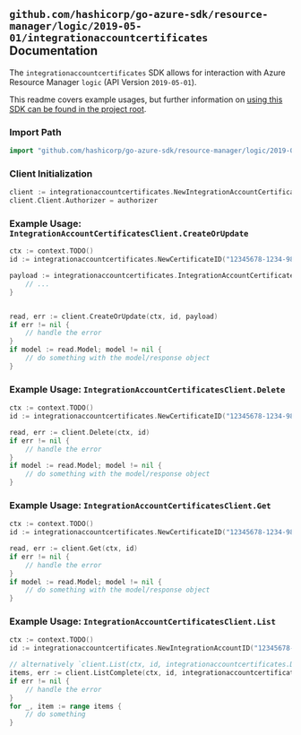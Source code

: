 
## `github.com/hashicorp/go-azure-sdk/resource-manager/logic/2019-05-01/integrationaccountcertificates` Documentation

The `integrationaccountcertificates` SDK allows for interaction with Azure Resource Manager `logic` (API Version `2019-05-01`).

This readme covers example usages, but further information on [using this SDK can be found in the project root](https://github.com/hashicorp/go-azure-sdk/tree/main/docs).

### Import Path

```go
import "github.com/hashicorp/go-azure-sdk/resource-manager/logic/2019-05-01/integrationaccountcertificates"
```


### Client Initialization

```go
client := integrationaccountcertificates.NewIntegrationAccountCertificatesClientWithBaseURI("https://management.azure.com")
client.Client.Authorizer = authorizer
```


### Example Usage: `IntegrationAccountCertificatesClient.CreateOrUpdate`

```go
ctx := context.TODO()
id := integrationaccountcertificates.NewCertificateID("12345678-1234-9876-4563-123456789012", "example-resource-group", "integrationAccountValue", "certificateValue")

payload := integrationaccountcertificates.IntegrationAccountCertificate{
	// ...
}


read, err := client.CreateOrUpdate(ctx, id, payload)
if err != nil {
	// handle the error
}
if model := read.Model; model != nil {
	// do something with the model/response object
}
```


### Example Usage: `IntegrationAccountCertificatesClient.Delete`

```go
ctx := context.TODO()
id := integrationaccountcertificates.NewCertificateID("12345678-1234-9876-4563-123456789012", "example-resource-group", "integrationAccountValue", "certificateValue")

read, err := client.Delete(ctx, id)
if err != nil {
	// handle the error
}
if model := read.Model; model != nil {
	// do something with the model/response object
}
```


### Example Usage: `IntegrationAccountCertificatesClient.Get`

```go
ctx := context.TODO()
id := integrationaccountcertificates.NewCertificateID("12345678-1234-9876-4563-123456789012", "example-resource-group", "integrationAccountValue", "certificateValue")

read, err := client.Get(ctx, id)
if err != nil {
	// handle the error
}
if model := read.Model; model != nil {
	// do something with the model/response object
}
```


### Example Usage: `IntegrationAccountCertificatesClient.List`

```go
ctx := context.TODO()
id := integrationaccountcertificates.NewIntegrationAccountID("12345678-1234-9876-4563-123456789012", "example-resource-group", "integrationAccountValue")

// alternatively `client.List(ctx, id, integrationaccountcertificates.DefaultListOperationOptions())` can be used to do batched pagination
items, err := client.ListComplete(ctx, id, integrationaccountcertificates.DefaultListOperationOptions())
if err != nil {
	// handle the error
}
for _, item := range items {
	// do something
}
```
